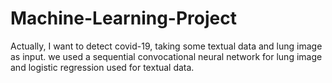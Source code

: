 # Machine-Learning-Project
Actually, I want to detect covid-19, taking some textual data and lung image as input. we used a sequential convocational neural network for lung image and logistic regression used for textual data.
